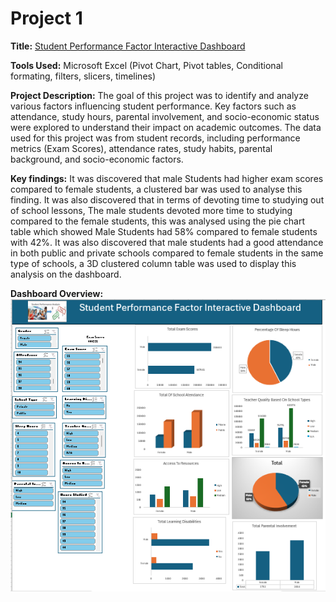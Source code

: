 # Project 1
 
**Title:** [Student Performance Factor Interactive Dashboard](https://github.com/Bimboly/Bimboly.github.io/blob/main/Student%20Performance%20Factors%20Dashboard.xlsx)
 
**Tools Used:** Microsoft Excel (Pivot Chart, Pivot tables, Conditional formating, filters, slicers, timelines)
 
**Project Description:** The goal of this project was to identify and analyze various factors influencing student performance. Key factors such as attendance, study hours, parental involvement, and socio-economic status were explored to understand their impact on academic outcomes. The data used for this project was from student records, including performance metrics (Exam Scores), attendance rates, study habits, parental background, and socio-economic factors. 
 
**Key findings:** It was discovered that male Students had higher exam scores compared to female students, a clustered bar was used to analyse this finding. It was also discovered that in terms of devoting time to studying out of school lessons, The male students devoted more time to studying compared to the female students, this was analysed using the pie chart table which showed Male Students had 58% compared to female students with 42%. It was also discovered that male students had a good attendance in both public and private schools compared to female students in the same type of schools, a 3D clustered column table was used to display this analysis on the dashboard.
 
**Dashboard Overview:**
![Student](Student.png)
